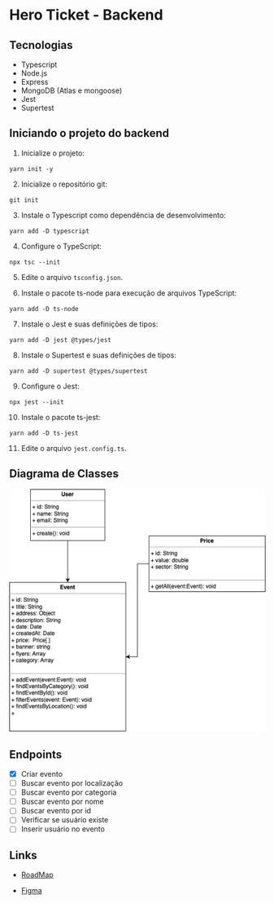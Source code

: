# Hero Ticket - Backend

## Tecnologias

- Typescript
- Node.js
- Express
- MongoDB (Atlas e mongoose)
- Jest
- Supertest

## Iniciando o projeto do backend

1. Inicialize o projeto:

```shell
yarn init -y
```

2. Inicialize o repositório git:

```shell
git init
```

3. Instale o Typescript como dependência de desenvolvimento:

```shell
yarn add -D typescript
```

4. Configure o TypeScript:

```shell
npx tsc --init
```

5. Edite o arquivo `tsconfig.json`.

6. Instale o pacote ts-node para execução de arquivos TypeScript:

```shell
yarn add -D ts-node
```

7. Instale o Jest e suas definições de tipos:

```shell
yarn add -D jest @types/jest
```

8. Instale o Supertest e suas definições de tipos:

```shell
yarn add -D supertest @types/supertest
```

9. Configure o Jest:

```shell
npx jest --init
```

10. Instale o pacote ts-jest:

```shell
yarn add -D ts-jest
```

11. Edite o arquivo `jest.config.ts`.

## Diagrama de Classes

![Diagrama](/diagrama-classe.png)

## Endpoints

- [x] Criar evento
- [ ] Buscar evento por localização
- [ ] Buscar evento por categoria
- [ ] Buscar evento por nome
- [ ] Buscar evento por id
- [ ] Verificar se usuário existe
- [ ] Inserir usuário no evento

## Links

- [RoadMap](https://herocodebr.notion.site/herocodebr/Semana-do-Her-i-RoadMap-Hero-Tickets-08ef3438d7e84ce899a13c348b653194)

- [Figma](https://www.figma.com/file/u8SIJScBeIMTUUa9JywATo/Hero-Week-02?type=design&node-id=0-1&mode=design&t=bBIdarCUpHEIGGyz-0)
